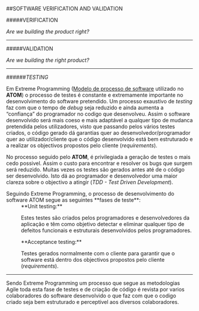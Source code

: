 ##SOFTWARE VERIFICATION AND VALIDATION

#####VERIFICATION

*Are we building the product right?*

---

#####VALIDATION

*Are we building the right product?*

---

######*TESTING*


Em Extreme Programming ([Modelo de processo de software](https://github.com/DiogoXRP/atom/blob/master/ESOF-docs/SoftwareProcessModel.md) utilizado no **ATOM**) o processo de testes é constante e extremamente importante no desenvolvimento do software pretendido. Um processo exaustivo de *testing* faz com que o tempo de *debug* seja reduzido e ainda aumenta a “confiança” do programador no codigo que desenvolveu. Assim o software desenvolvido será mais coeso e mais adaptável a qualquer tipo de mudanca pretendida pelos utilizadores, visto que passando pelos vários testes criados, o código gerado dá garantias quer ao desenvolvedor/programador quer ao utilizador/cliente que o código desenvolvido está bem estruturado e a realizar os objectivos propostos pelo cliente (*requirements*). 

No processo seguido pelo **ATOM**, é privilegiada a geração de testes o mais cedo possivel. Assim o custo para encontrar e resolver os bugs que surgem será reduzido.
Muitas vezes os testes são gerados antes até de o código ser desenvolvido. Isto dá ao programador e desenvolvedor uma maior clareza sobre o objectivo a atingir (*TDD - Test Driven Development*). 

<dl>
<dt>Seguindo Extreme Programming, o processo de desenvolvimento do software ATOM segue as seguintes **fases de teste**:</dt>

<dd>**Unit testing:**

Estes testes são criados pelos programadores e desenvolvedores da aplicação e  têm como objetivo detectar e eliminar qualquer tipo de defeitos funcionais e estruturais desenvolvidos pelos programadores.</dd>

<dd>**Acceptance testing:**

Testes gerados normalmente com o cliente para garantir que o software está dentro dos objectivos propostos pelo cliente (*requirements*).</dd>
</dl>

---

Sendo Extreme Programming um processo que segue as metodologias Agile toda esta fase de testes e de criação de código é revista por varios colaboradores do software desenvolvido o que faz com que o codigo criado seja bem estruturado e perceptivel aos diversos colaboradores.
